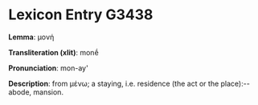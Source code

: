 # Lexicon Entry G3438

**Lemma**: μονή

**Transliteration (xlit)**: monḗ

**Pronunciation**: mon-ay'

**Description**:
from μένω; a staying, i.e. residence (the act or the place):--abode, mansion.
